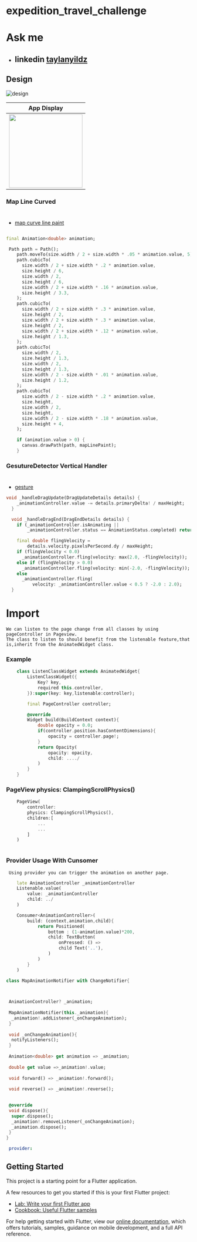 # expedition_travel_challenge



# Ask me
- ## linkedin [taylanyildz](https://www.linkedin.com/in/taylan-y%C4%B1ld%C4%B1z-02225a158/)
## Design
![design](https://user-images.githubusercontent.com/16286046/64514994-09339100-d2ec-11e9-9fde-2b48aa5c222b.gif)


|              App Display             | 
| :----------------------------------: | 
| <a  target="_blank"><img src="travel.gif" width="200"></a> |  


### Map Line Curved
##
#
 - [map curve line paint](https://github.com/taylanyildiz/Travel-UI/blob/master/lib/widgets/map_curve_line.dart)
```dart

final Animation<double> animation;

 Path path = Path();
    path.moveTo(size.width / 2 + size.width * .05 * animation.value, 5);
    path.cubicTo(
      size.width / 2 + size.width * .2 * animation.value,
      size.height / 6,
      size.width / 2,
      size.height / 6,
      size.width / 2 + size.width * .16 * animation.value,
      size.height / 3.3,
    );
    path.cubicTo(
      size.width / 2 + size.width * .3 * animation.value,
      size.height / 2,
      size.width / 2 + size.width * .3 * animation.value,
      size.height / 2,
      size.width / 2 + size.width * .12 * animation.value,
      size.height / 1.3,
    );
    path.cubicTo(
      size.width / 2,
      size.height / 1.3,
      size.width / 2,
      size.height / 1.3,
      size.width / 2 - size.width * .01 * animation.value,
      size.height / 1.2,
    );
    path.cubicTo(
      size.width / 2 - size.width * .2 * animation.value,
      size.height,
      size.width / 2,
      size.height,
      size.width / 2 - size.width * .18 * animation.value,
      size.height + 4,
    );

    if (animation.value > 0) {
      canvas.drawPath(path, mapLinePaint);
    }
```
### GesutureDetector Vertical Handler

##
#
 - [gesture](https://github.com/taylanyildiz/Travel-UI/blob/master/lib/widgets/home_screen.dart)
```dart
void _handleDragUpdate(DragUpdateDetails details) {
    _animationController.value -= details.primaryDelta! / maxHeight;
  }

  void _handleDragEnd(DragEndDetails details) {
    if (_animationController.isAnimating ||
        _animationController.status == AnimationStatus.completed) return;

    final double flingVelocity =
        details.velocity.pixelsPerSecond.dy / maxHeight;
    if (flingVelocity < 0.0)
      _animationController.fling(velocity: max(2.0, -flingVelocity));
    else if (flingVelocity > 0.0)
      _animationController.fling(velocity: min(-2.0, -flingVelocity));
    else
      _animationController.fling(
          velocity: _animationController.value < 0.5 ? -2.0 : 2.0);
  }
```
# Import
```
We can listen to the page change from all classes by using pageController in Pageview.
The class to listen to should benefit from the listenable feature,that is,inherit from the AnimatedWidget class.
```
### Example
```dart
    class ListenClassWidget extends AnimatedWidget{
        ListenClassWidget({
            Key? key,
            required this.controller,
        }):super(key: key,listenable:controller);

        final PageController controller;

        @override
        Widget build(BuildContext context){
            double opacity = 0.0;
            if(controller.position.hasContentDimensions){
                opacity = controller.page!;
            }
            return Opacity(
                opacity: opacity,
                child: ..../
            )
        }
    }
```
### PageView physics: ClampingScrollPhysics()
```dart
    PageView(
        controller:
        physics: ClampingScrollPhysics(),
        children:[
            ...
            ...
        ]
    )
    
```
### Provider Usage With Cunsomer

```t
 Using provider you can trigger the animation on another page.
```

```dart
    late AnimationController _animationController
    Listenable.value(
        value: _animationController
        child: ../
    )
```

```dart
    Consumer<AnimationController>(
        build: (context,animation,child){
            return Positioned(
                bottom : (1-animation.value)*200,
                child: TextButton(
                    onPressed: () => 
                    child Text('..'),
                )
            )
        }
    )
```
```dart
class MapAnimationNotifier with ChangeNotifier{

 

 AnimationController? _animation;
 
 MapAnimationNotifier(this._animation){
  _animation!.addListener(_onChangeAnimation);
 }
 
 void _onChangeAnimation(){
  notifyListeners();
 }
 
 Animation<double> get animation => _animation;
 
 double get value =>_animation!.value;
 
 void forward() => _animation!.forward();
 
 void reverse() => _animation!.reverse();
 

 @override
 void dispose(){
  super.dispose();
  _animation!.removeListener(_onChangeAnimation);
  _animation.dispose();
 }
}
```

```yaml
 provider:
```
## Getting Started

This project is a starting point for a Flutter application.

A few resources to get you started if this is your first Flutter project:

- [Lab: Write your first Flutter app](https://flutter.dev/docs/get-started/codelab)
- [Cookbook: Useful Flutter samples](https://flutter.dev/docs/cookbook)

For help getting started with Flutter, view our
[online documentation](https://flutter.dev/docs), which offers tutorials,
samples, guidance on mobile development, and a full API reference.
